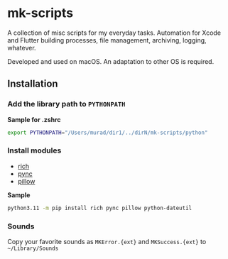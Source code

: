 # mk-scripts

A collection of misc scripts for my everyday tasks. Automation for Xcode and Flutter building processes, file management, archiving, logging, whatever.

Developed and used on macOS. An adaptation to other OS is required.

## Installation

### Add the library path to `PYTHONPATH`

**Sample for .zshrc**

```zsh
export PYTHONPATH="/Users/murad/dir1/../dirN/mk-scripts/python"
```

### Install modules

- [rich](https://pypi.org/project/rich/)
- [pync](https://pypi.org/project/pync/)
- [pillow](https://pypi.org/project/pillow/)

**Sample**

```zsh
python3.11 -m pip install rich pync pillow python-dateutil

```

### Sounds

Copy your favorite sounds as `MKError.{ext}` and `MKSuccess.{ext}` to `~/Library/Sounds`  